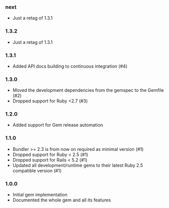 ### next

* Just a retag of 1.3.1

### 1.3.2

* Just a retag of 1.3.1

### 1.3.1

* Added API docs building to continuous integration (#4)

### 1.3.0

* Moved the development dependencies from the gemspec to the Gemfile (#2)
* Dropped support for Ruby <2.7 (#3)

### 1.2.0

* Added support for Gem release automation

### 1.1.0

* Bundler >= 2.3 is from now on required as minimal version (#1)
* Dropped support for Ruby < 2.5 (#1)
* Dropped support for Rails < 5.2 (#1)
* Updated all development/runtime gems to their latest
  Ruby 2.5 compatible version (#1)

### 1.0.0

* Initial gem implementation
* Documented the whole gem and all its features
